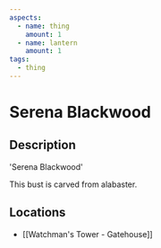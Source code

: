 ```yaml
---
aspects:
  - name: thing
    amount: 1
  - name: lantern
    amount: 1
tags:
  - thing
---
```


# Serena Blackwood

## Description
'Serena Blackwood'

This bust is carved from alabaster.
## Locations
- [[Watchman's Tower - Gatehouse]]